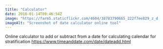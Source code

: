 ```yaml
---
title: "Calculator"
date: 2018-01-14T09:46:54Z
image: "https://farm5.staticflickr.com/4604/38783790665_222f7ee829_z_d.jpg"
imageAlt: "Screenshot of date calculator online tool"
---
```


Online calculator to add or subtract from a date for calculating calendar for stratification https://www.timeanddate.com/date/dateadd.html
